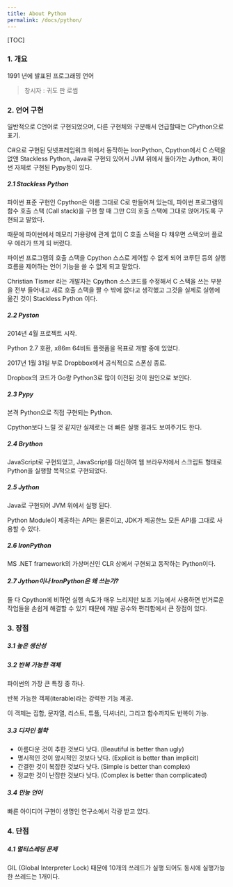 ```yaml
---
title: About Python
permalink: /docs/python/
---
```


[TOC]



### 1. 개요

1991 년에 발표된 프로그래밍 언어



> 창시자 : 귀도 판 로썸

### 2. 언어 구현

일반적으로 C언어로 구현되었으며, 다른 구현체와 구분해서 언급할때는 CPython으로 표기.

C#으로 구현된 닷넷프레임워크 위에서 동작하는 IronPython, Cpython에서 C 스택을 없앤 Stackless Python, Java로 구현되 있어서 JVM 위에서 돌아가는 Jython, 파이썬 자체로 구현된 Pypy등이 있다.

##### 2.1 Stackless Python

파이썬 표준 구현인 Cpython은 이름 그대로 C로 만들어져 있는데, 파이썬 프로그램의 함수 호출 스택 (Call stack)을 구현 할 때 그만 C의 호출 스택에 그대로 얹어가도록 구현되고 말았다.

때문에 파이썬에서 메모리 가용량에 관계 없이 C 호출 스택을 다 채우면 스택오버 플로우 에러가 뜨게 되 버렸다.

파이썬 프로그램의 호출 스택을 Cpython 스스로 제어할 수 없게 되어 코루틴 등의 실행 흐름을 제어하는 언어 기능을 쓸 수 없게 되고 말았다.

Christian Tismer 라는 개발자는 Cpython 소스코드를 수정해서 C 스택을 쓰는 부분을 전부 들어내고 새로 호출 스택을 짤 수 밖에 없다고 생각했고 그것을 실제로 실행에 옮긴 것이 Stackless Python 이다.

##### 2.2 Pyston

2014년 4월 프로젝트 시작.

Python 2.7 호환, x86m 64비트 플랫폼을 목표로 개발 중에 있었다.

2017년 1월 31일 부로 Dropbbox에서 공식적으로 스폰싱 종료.

Dropbox의 코드가 Go랑 Python3로 많이 이전된 것이 원인으로 보인다.

##### 2.3 Pypy

본격 Python으로 직접 구현되는 Python.

Cpython보다 느릴 것 같지만 실제로는 더 빠른 실행 결과도 보여주기도 한다.

##### 2.4 Brython

JavaScript로 구현되었고, JavaScript를 대신하여 웹 브라우저에서 스크립트 형태로 Python을 실행할 목적으로 구현되었다.

##### 2.5 Jython

Java로 구현되어 JVM 위에서 실행 된다.

Python Module이 제공하는 API는 물론이고, JDK가 제공한느 모든 API를 그대로 사용할 수 있다.

##### 2.6 IronPython

MS .NET framework의 가상머신인 CLR 상에서 구현되고 동작하는 Python이다.

##### 2.7 Jython이나 IronPython은 왜 쓰는가?

둘 다 Cpython에 비하면 실행 속도가 매우 느리지만 보조 기능에서 사용하면 번거로운 작업들을 손쉽게 해결할 수 있기 때문에 개발 공수와 편리함에서 큰 장점이 있다.

### 3. 장점

##### 3.1 높은 생산성

##### 3.2 반복 가능한 객체

파이썬의 가장 큰 특징 중 하나.

반복 가능한 객체(iterable)라는 강력한 기능 제공.

이 객체는 집합, 문자열, 리스트, 튜플, 딕셔너리, 그리고 함수까지도 반복이 가능.

##### 3.3 디자인 철학

- 아름다운 것이 추한 것보다 낫다. (Beautiful is better than ugly)
- 명시적인 것이 암시적인 것보다 낫다. (Explicit is better than implicit)
- 간결한 것이 복잡한 것보다 낫다. (Simple is better than complex)
- 정교한 것이 난잡한 것보다 낫다. (Complex is better than complicated)

##### 3.4 만능 언어

빠른 아이디어 구현이 생명인 연구소에서 각광 받고 있다.

### 4. 단점

##### 4.1 멀티스레딩 문제

GIL (Global Interpreter Lock) 때문에 10개의 쓰레드가 실행 되어도 동시에 실행가능한 쓰레드는 1개이다.